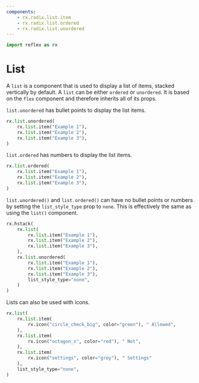 ```yaml
---
components:
    - rx.radix.list.item
    - rx.radix.list.ordered
    - rx.radix.list.unordered
---
```


```python exec
import reflex as rx
```

# List

A `list` is a component that is used to display a list of items, stacked vertically by default. A `list` can be either `ordered` or `unordered`. It is based on the `flex` component and therefore inherits all of its props.

`list.unordered` has bullet points to display the list items.

```python demo
rx.list.unordered(
    rx.list.item("Example 1"),
    rx.list.item("Example 2"),
    rx.list.item("Example 3"),
)
```

 `list.ordered` has numbers to display the list items.

```python demo
rx.list.ordered(
    rx.list.item("Example 1"),
    rx.list.item("Example 2"),
    rx.list.item("Example 3"),
)
```

`list.unordered()` and `list.ordered()` can have no bullet points or numbers by setting the `list_style_type` prop to `none`.
This is effectively the same as using the `list()` component.

```python demo
rx.hstack(
    rx.list(
        rx.list.item("Example 1"),
        rx.list.item("Example 2"),
        rx.list.item("Example 3"),
    ),
    rx.list.unordered(
        rx.list.item("Example 1"),
        rx.list.item("Example 2"),
        rx.list.item("Example 3"),
        list_style_type="none",
    )
)
```

Lists can also be used with icons.

```python demo
rx.list(
    rx.list.item(
        rx.icon("circle_check_big", color="green"), " Allowed",
    ),
    rx.list.item(
        rx.icon("octagon_x", color="red"), " Not",
    ),
    rx.list.item(
        rx.icon("settings", color="grey"), " Settings"
    ),
    list_style_type="none",
)
```

